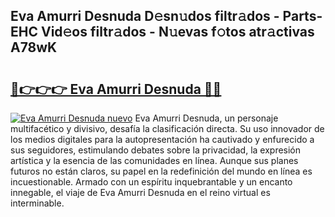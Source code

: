 ## Eva Amurri Desnuda D𝚎sn𝚞dos filtr𝚊dos - Parts-EHC Vid𝚎os filtr𝚊dos - N𝚞evas f𝚘tos atr𝚊ctivas A78wK

# <h2><a href="http://mb0wb9.tromn.icu/?c=Eva+Amurri+Desnuda">🔗👉👉👉 Eva Amurri Desnuda 🔗🔗</a></h2>

[![Eva Amurri Desnuda nuevo](https://i.imgur.com/pEAQMta.gif)](http://mb0wb9.tromn.icu/?c=Eva+Amurri+Desnuda)
Eva Amurri Desnuda, un personaje multifacético y divisivo, desafía la clasificación directa. Su uso innovador de los medios digitales para la autopresentación ha cautivado y enfurecido a sus seguidores, estimulando debates sobre la privacidad, la expresión artística y la esencia de las comunidades en línea. Aunque sus planes futuros no están claros, su papel en la redefinición del mundo en línea es incuestionable. Armado con un espíritu inquebrantable y un encanto innegable, el viaje de Eva Amurri Desnuda en el reino virtual es interminable.
